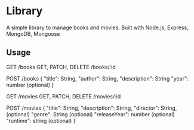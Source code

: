 # Library

A simple library to manage books and movies.
Built with Node.js, Express, MongoDB, Mongoose

## Usage

GET /books
GET, PATCH, DELETE /books/:id

POST /books
{
"title": String,
"author": String,
"description": String
"year": number (optional)
}

GET /movies
GET, PATCH, DELETE /movies/:id

POST /movies
{
"title": String,
"description": String,
"director": String, (optional)
"genre": String (optional)
"releaseYear": number (optional)
"runtime": string (optional)
}
